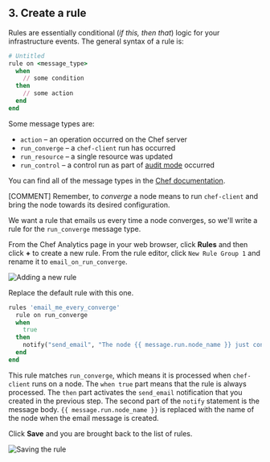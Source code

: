 ## 3. Create a rule

Rules are essentially conditional (_if this, then that_) logic for your infrastructure events. The general syntax of a rule is:

```ruby
# Untitled
rule on <message_type>
  when
    // some condition
  then
    // some action
  end
end
```

Some message types are:

* `action` &ndash; an operation occurred on the Chef server
* `run_converge` &ndash; a `chef-client` run has occurred
* `run_resource` &ndash; a single resource was updated
* `run_control` &ndash; a control run as part of [audit mode](https://docs.chef.io/analytics.html#audit-mode) occurred

You can find all of the message types in the [Chef documentation](https://docs.chef.io/analytics_rules.html#message-types).

[COMMENT] Remember, to _converge_ a node means to run `chef-client` and bring the node towards its desired configuration.

We want a rule that emails us every time a node converges, so we'll write a rule for the `run_converge` message type.

From the Chef Analytics page in your web browser, click **Rules** and then click **+** to create a new rule. From the rule editor, click `New Rule Group 1` and rename it to `email_on_run_converge`.

![Adding a new rule](chef-analytics/add-rule.png)

Replace the default rule with this one.

```ruby
rules 'email_me_every_converge'
  rule on run_converge
  when
    true
  then
    notify("send_email", "The node {{ message.run.node_name }} just converged.")
  end
end
```

This rule matches `run_converge`, which means it is processed when `chef-client` runs on a node. The `when true` part means that the rule is always processed. The `then` part activates the `send_email` notification that you created in the previous step. The second part of the `notify` statement is the message body. <code ng-non-bindable>{{ message.run.node_name }}</code> is replaced with the name of the node when the email message is created.

Click **Save** and you are brought back to the list of rules.

![Saving the rule](chef-analytics/add-rule-save.png)
